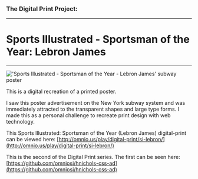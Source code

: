 ### The Digital Print Project:
---

# Sports Illustrated -  Sportsman of the Year: Lebron James
***

!['Sports Illustrated - Sportsman of the Year - Lebron James'  subway poster](http://omnio.us/play/digital-print/si-lebron/img/SI_lebron_source.jpg "'Sports Illustrated - Sportsman of the Year: Lebron James' subway poster")

This is a digital recreation of a printed poster. 

I saw this poster advertisement on the New York subway system and was immediately attracted to the transparent shapes and large type forms. I made this as a personal challenge to recreate print design with web technology.

This Sports Illustrated: Sportsman of the Year (Lebron James) digital-print can be viewed here:
[http://omnio.us/play/digital-print/si-lebron/](http://omnio.us/play/digital-print/si-lebron/)

This is the second of the Digital Print series. The first can be seen here:
[https://github.com/omniosi/hnichols-css-ad](https://github.com/omniosi/hnichols-css-ad)